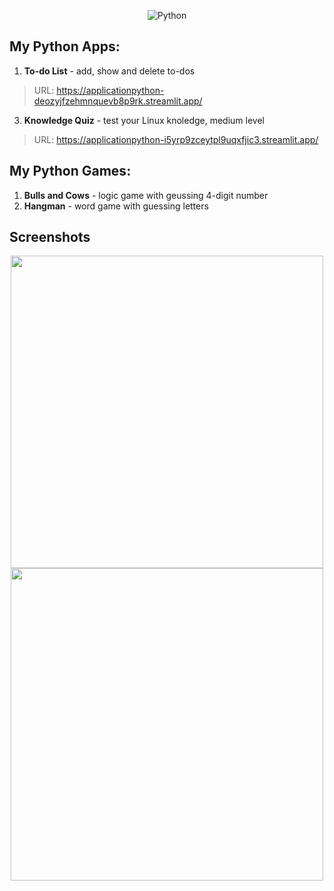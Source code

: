<div align="center">
  
![Python](https://github.com/RadkaMat/application_python/blob/master/python_picture_small.png)
  
</div>

## My Python Apps:
>
1. **To-do List** - add, show and delete to-dos
> URL: https://applicationpython-deozyjfzehmnquevb8p9rk.streamlit.app/
3. **Knowledge Quiz** - test your Linux knoledge, medium level
> URL: https://applicationpython-i5yrp9zceytpl9uqxfjic3.streamlit.app/
>
## My Python Games:
>
1. **Bulls and Cows** - logic game with geussing 4-digit number
2. **Hangman** - word game with guessing letters
>
## Screenshots
<p align="center">
  <img src="https://github.com/RadkaMat/application_python/blob/master/to_do_list_screenshot.PNG" width="500" />
  <img src="https://github.com/RadkaMat/application_python/blob/master/knowledge_quiz_screenshot2.png" width="500" />
</p> 
